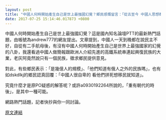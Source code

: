 ```yaml
---
layout: post
title: "中國人何時開始產生自己是世上最強國幻覺？鄉民感慨留言：「從古至今 中國人思想都很落後」。"
date: 2017-07-25 15:14:46.017873 +0800
---
```


中國人何時開始產生自己是世上最強國幻覺？這是國內知名論壇PTT的最新熱門話題，由帳號為andrew777的網友提出。文章提到，中國人一天到晚都在說民主不好，自從有二手航母後，有沒有中國人何時開始產生自己是世界上最強國家的幻覺的八卦，我還看過中國人做簡報跟歐洲人介紹先進的高鐵系統串連起興復民族的大業，老灰阿竟然說只有一個民族，徵求鄉民提供意見。

對此，有些鄉民表示：「是幾億人的規模」、「他們知道有俄人之外的民族嗎」，也有如dskdlkj的鄉民認真回覆：「中國人很自卑的 看他們拼死想移民就知道」。

究竟什麼才是原PO疑惑的解答呢？或許a0930192264所說的，「重有朝代的時後」，是其中一種可能。

網路熱門話題，記者快抄與你一同討論。

<a href = "https://www.ptt.cc/bbs/Gossiping/M.1500923012.A.3CA.html">原文連結</a>

